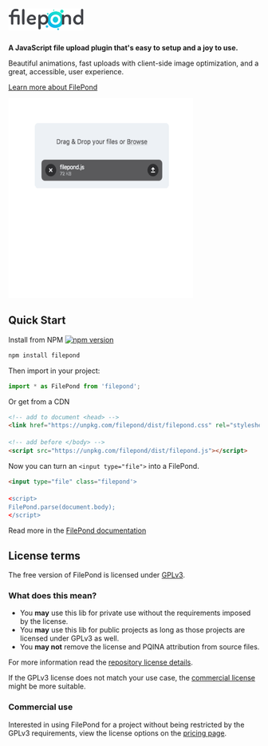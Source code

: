 # <img src="https://github.com/pqina/filepond-github-assets/blob/master/logo.svg" height="44" alt="FilePond"/>

**A JavaScript file upload plugin that's easy to setup and a joy to use.**

Beautiful animations, fast uploads with client-side image optimization, and a great, accessible, user experience.

[Learn more about FilePond](https://pqina.nl/filepond)


<img src="https://github.com/pqina/filepond-github-assets/blob/master/filepond-animation-01.gif" width="370" height="400" alt=""/>


## Quick Start

Install from NPM [![npm version](https://badge.fury.io/js/filepond.svg)](https://badge.fury.io/js/filepond)
```bash
npm install filepond
```

Then import in your project:

```js
import * as FilePond from 'filepond';
```

Or get from a CDN

```html
<!-- add to document <head> -->
<link href="https://unpkg.com/filepond/dist/filepond.css" rel="stylesheet">

<!-- add before </body> -->
<script src="https://unpkg.com/filepond/dist/filepond.js"></script>
```

Now you can turn an `<input type="file">` into a FilePond.

```html
<input type="file" class="filepond'>

<script>
FilePond.parse(document.body);
</script>
```

Read more in the [FilePond documentation](https://pqina.nl/filepond/docs/patterns/getting-started/)


## License terms

The free version of FilePond is licensed under [GPLv3](https://opensource.org/licenses/GPL-3.0).

### What does this mean?

* You **may** use this lib for private use without the requirements imposed by the license.
* You **may** use this lib for public projects as long as those projects are licensed under GPLv3 as well.
* You **may not** remove the license and PQINA attribution from source files.

For more information read the [repository license details](https://github.com/pqina/filepond/blob/master/LICENSE).

If the GPLv3 license does not match your use case, the [commercial license](https://pqina.nl/filepond/pricing.html#commercial-license) might be more suitable.

### Commercial use

Interested in using FilePond for a project without being restricted by the GPLv3 requirements, view the license options on the [pricing page](https://pqina.nl/filepond/pricing.html#commercial-license).
